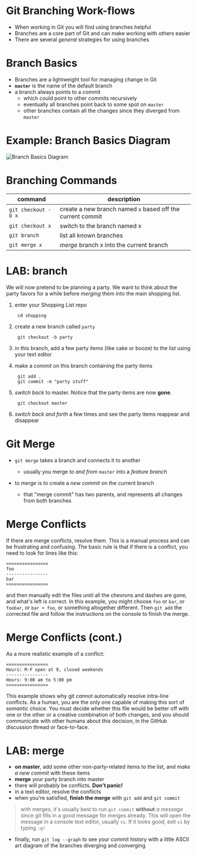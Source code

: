 # Git Branching Work-flows

* When working in Git you will find using branches helpful
* Branches are a core part of Git and can make working with others easier
* There are several *general* strategies for using branches

# Branch Basics

* Branches are a lightweight tool for managing change in Git
* **`master`** is the name of the default branch
* a branch always points to a commit 
    * which could point to other commits recursively
    * eventually all branches point back to some spot on `master`
    * other branches contain all the changes since they diverged from `master`

# Example: Branch Basics Diagram

![Branch Basics Diagram](./git-branch-basics.png "Branch Basics Diagram")

# Branching Commands

|command|description|
|---|---|
|`git checkout -b x` | create a new branch named `x` based off the current commit |
|`git checkout x` | switch to the branch named x |
|`git branch` | list all known branches |
|`git merge x` | *merge* branch x into the current branch |

# LAB: branch

We will now pretend to be planning a party. We want to think about the party favors for a while before *merging* them into the main shopping list.

1. enter your Shopping List repo

        cd shopping
2. create a new branch called `party`

        git checkout -b party
3. in this branch, add a few party items (like cake or booze) to the list using your text editor
4. make a *commit* on this branch containing the party items

        git add .
        git commit -m "party stuff"
5. *switch back* to master. Notice that the party items are now **gone**.

        git checkout master

6. *switch back and forth* a few times and see the party items reappear and disappear

# Git Merge

* `git merge` takes a branch and connects it to another
  * usually you merge *to and from* `master` into a *feature branch*

* to *merge* is to create a *new commit* on the current branch
  * that "merge commit" has two parents, and represents all changes from both branches

# Merge Conflicts

If there are merge conflicts, resolve them. This is a manual process and can be frustrating and confusing. The basic rule is that if there is a conflict, you need to look for lines like this:

```
<<<<<<<<<<<<<<<<
foo
----------------
bar
>>>>>>>>>>>>>>>>
```

and then manually edit the files until all the chevrons and dashes are gone, and what's left is correct. In this example, you might choose `foo` or `bar`, or `foobar`, or `bar + foo`, or something altogether different. Then `git add` the corrected file and follow the instructions on the console to finish the merge.

# Merge Conflicts (cont.)

As a more realistic example of a conflict:

```
<<<<<<<<<<<<<<<<
Hours: M-F open at 9, closed weekends
----------------
Hours: 9:00 am to 5:00 pm
>>>>>>>>>>>>>>>>
```

This example shows why git *cannot* automatically resolve intra-line conflicts. As a human, you are the only one capable of making this sort of *semantic* choice. You must decide whether this file would be better off with one or the other or a creative combination of both changes, and you should communicate with other humans about this decision, in the GitHub discussion thread or face-to-face.

# LAB: merge

* **on master**, add some other non-party-related items to the list, and *make a new commit* with these items
* **merge** your party branch into master
* there will probably be conflicts. **Don't panic!**
* in a text editor, resolve the conflicts
* when you're satisfied, **finish the merge** with `git add` and `git commit`

> with merges, it's usually best to run `git commit` **without** *a message* since git fills in a good message for merges already. This will open the message in a console text editor, usually `vi`. If it looks good, exit `vi` by typing `:q!` 

* finally, run `git log --graph` to see your commit history with a little ASCII art diagram of the branches diverging and converging

